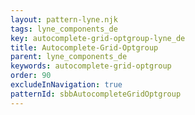 ```yaml
---
layout: pattern-lyne.njk
tags: lyne_components_de
key: autocomplete-grid-optgroup-lyne_de
title: Autocomplete-Grid-Optgroup
parent: lyne_components_de
keywords: autocomplete-grid-optgroup
order: 90
excludeInNavigation: true
patternId: sbbAutocompleteGridOptgroup
---
```

